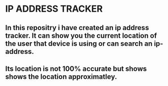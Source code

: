 # IP ADDRESS TRACKER
## In this repositry i have created an ip address tracker. It can show you the current location of the user that device is using or can search an ip-address. 
## Its location is not 100% accurate but shows shows the location approximatley.

